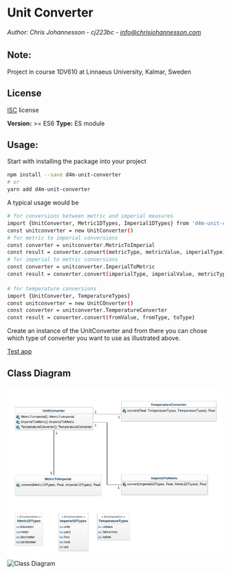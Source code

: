 # Unit Converter
###### Author: Chris Johannesson - cj223bc - <info@chrisjohannesson.com>

## Note:
Project in course 1DV610 at Linnaeus University, Kalmar, Sweden

## License 
[ISC](LICENSE) license

**Version:** >= ES6
**Type:** ES module

## Usage:

Start with installing the package into your project
```bash
npm install --save d4m-unit-converter
# or
yarn add d4m-unit-converter
```

A typical usage would be
```bash
# for conversions between metric and imperial measures
import {UnitConverter, Metric1DTypes, Imperial1DTypes} from 'd4m-unit-converter'
const unitconverter = new UnitConverter()
# for metric to imperial conversions
const converter = unitconverter.MetricToImperial
const result = converter.convert(metricType, metricValue, imperialType)
# for imperial to metric conversions
const converter = unitconverter.ImperialToMetric
const result = converter.convert(imperialType, imperialValue, metricType)

# for temperature conversions
import {UnitConverter, TemperatureTypes}
const unitconverter = new UnitCOnverter()
const converter = unitconverter.TemperatureConverter
const result = converter.convert(fromValue, fromType, toType)
```
Create an instance of the UnitConverter and from there you can chose which type of converter you want to use as illustrated above.

[Test app](https://github.com/LNU-PUB/610_l2_test_app)

## Class Diagram
![Class Diagram](images/Class-Diagram.png)
![Class Diagram](/d4m-unit-converter/images/Class-Diagram.png)